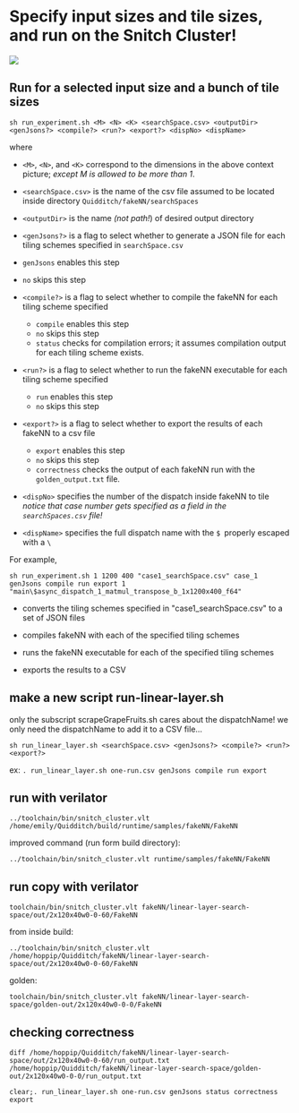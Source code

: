 # Specify input sizes and tile sizes, and run on the Snitch Cluster!
![](/home/emily/Quidditch/fakeNN/context2.png)

## Run for a selected input size and a bunch of tile sizes

```
sh run_experiment.sh <M> <N> <K> <searchSpace.csv> <outputDir> <genJsons?> <compile?> <run?> <export?> <dispNo> <dispName>
```
where

- `<M>`, `<N>`, and `<K>` correspond to the dimensions in the above context picture; *except M is allowed to be more than 1*.

- `<searchSpace.csv>` is the name of the csv file assumed to be located inside directory `Quidditch/fakeNN/searchSpaces`
-  `<outputDir>` is the name *(not path!*) of desired output directory
-  `<genJsons?>` is a flag to select whether to generate a JSON file for each tiling schemes specified in `searchSpace.csv`
  - `genJsons` enables this step
  - `no` skips this step
- `<compile?>` is a flag to select whether to compile the fakeNN for each tiling scheme specified
  - `compile` enables this step
  - `no` skips this step
  - `status` checks for compilation errors; it assumes compilation output for each tiling scheme exists.
- `<run?>` is a flag to select whether to run the fakeNN executable for each tiling scheme specified
  - `run` enables this step
  - `no` skips this step
- `<export?>` is a flag to select whether to export the results of each fakeNN to a csv file
  - `export` enables this step
  - `no` skips this step
  - `correctness` checks the output of each fakeNN run with the `golden_output.txt` file.
- `<dispNo>` specifies the number of the dispatch inside fakeNN to tile
  *notice that case number gets specified as a field in the `searchSpaces.csv` file!*
- `<dispName>` specifies the full dispatch name with the `$ `properly escaped with a `\`

For example,
```
sh run_experiment.sh 1 1200 400 "case1_searchSpace.csv" case_1 genJsons compile run export 1 "main\$async_dispatch_1_matmul_transpose_b_1x1200x400_f64"
```

- converts the tiling schemes specified in "case1_searchSpace.csv" to a set of JSON files

- compiles fakeNN with each of the specified tiling schemes

- runs the fakeNN executable for each of the specified tiling schemes

- exports the results to a CSV

## make a new script run-linear-layer.sh

only the subscript scrapeGrapeFruits.sh cares about the dispatchName! we only need the dispatchName to add it to a CSV file...

```
sh run_linear_layer.sh <searchSpace.csv> <genJsons?> <compile?> <run?> <export?>
```

ex: `. run_linear_layer.sh one-run.csv genJsons compile run export`



## run with verilator

```
../toolchain/bin/snitch_cluster.vlt /home/emily/Quidditch/build/runtime/samples/fakeNN/FakeNN
```

improved command (run form build directory):

```
../toolchain/bin/snitch_cluster.vlt runtime/samples/fakeNN/FakeNN
```

## run copy with verilator

```
toolchain/bin/snitch_cluster.vlt fakeNN/linear-layer-search-space/out/2x120x40w0-0-60/FakeNN
```

from inside build:

```
../toolchain/bin/snitch_cluster.vlt /home/hoppip/Quidditch/fakeNN/linear-layer-search-space/out/2x120x40w0-0-60/FakeNN
```

golden:

```
toolchain/bin/snitch_cluster.vlt fakeNN/linear-layer-search-space/golden-out/2x120x40w0-0-0/FakeNN
```

## checking correctness

```
diff /home/hoppip/Quidditch/fakeNN/linear-layer-search-space/out/2x120x40w0-0-60/run_output.txt /home/hoppip/Quidditch/fakeNN/linear-layer-search-space/golden-out/2x120x40w0-0-0/run_output.txt

```

```
clear;. run_linear_layer.sh one-run.csv genJsons status correctness export
```

